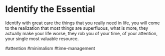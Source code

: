 # Identify the Essential
Identify with great care the things that you really need in life, you will come to the realization that most things are superfluous, what is more, they actually make your life worse, they rob you of your time, of your attention, your single most valuable resource.

#attention #minimalism #time-management 